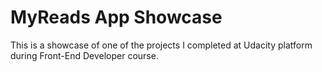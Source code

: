 # MyReads App Showcase

This is a showcase of one of the projects I completed at Udacity platform during Front-End Developer course.
